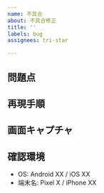 ```yaml
---
name: 不具合
about: 不具合修正
title: ''
labels: bug
assignees: tri-star

---
```


## 問題点

<!-- 
### 期待する動作
書いた方が分かり易い場合に記入
-->

## 再現手順

<!--
1. スポットの登録画面を開く
2. 写真を複数枚選択する
3. `登録` ボタンを押下する
4. エラーが発生する
-->

## 画面キャプチャ

## 確認環境

- OS: Android XX / iOS XX
- 端末名: Pixel X / iPhone XX
